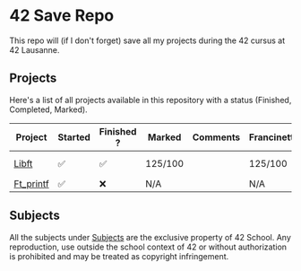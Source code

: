 # 42 Save Repo

This repo will (if I don't forget) save all my projects during the 42 cursus at 42 Lausanne.

## Projects

Here's a list of all projects available in this repository with a status (Finished, Completed, Marked).

| Project   | Started            | Finished ?         | Marked          | Comments                    | Francinette | Francinette strict |
| --------- | ------------------ | ------------------ | --------------- | --------------------------- | ----------- | ------------------ |
| [Libft](https://github.com/Laendrun/42/tree/main/libft) | :white_check_mark: | :white_check_mark: | 125/100 | | 125/100    | Only lstmap fails |
| [Ft_printf](https://github.com/Laendrun/42/tree/main/ft_printf) | :white_check_mark: | :x: | N/A |  | N/A   |   |

## Subjects

All the subjects under [Subjects](https://github.com/Laendrun/42/tree/main/subjects) are the exclusive property of 42 School.
Any reproduction, use outside the school context of 42 or without authorization is prohibited and may be treated as copyright infringement.